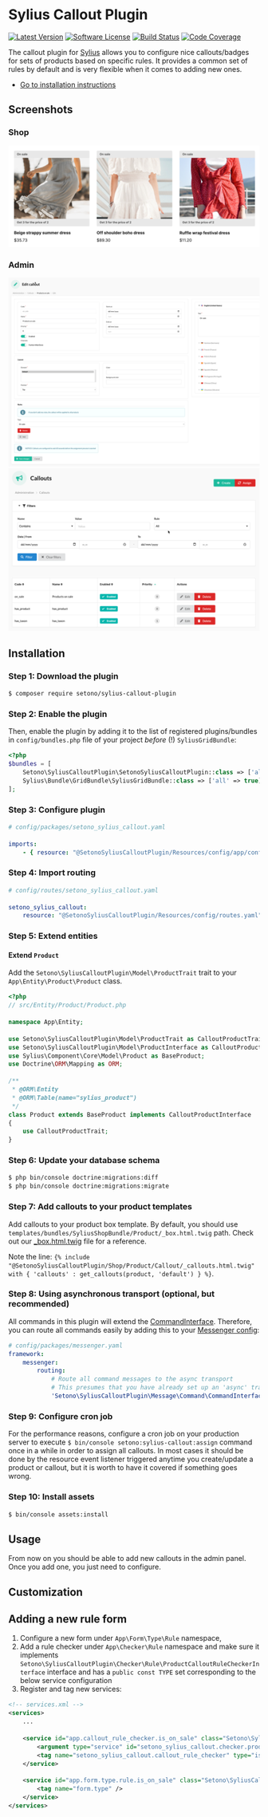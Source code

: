 # Sylius Callout Plugin

[![Latest Version][ico-version]][link-packagist]
[![Software License][ico-license]](LICENSE)
[![Build Status][ico-github-actions]][link-github-actions]
[![Code Coverage][ico-code-coverage]][link-code-coverage]

The callout plugin for [Sylius](https://sylius.com/) allows you to configure nice callouts/badges for sets of products
based on specific rules. It provides a common set of rules by default and is very flexible when it comes to adding new ones.

- [Go to installation instructions](#installation)

## Screenshots

### Shop

![Screenshot showing callouts on product list](docs/images/shop-product-callouts.png)

### Admin

![Screenshot showing admin callout update form](docs/images/admin-callout-update.png)
![Screenshot showing admin callouts list](docs/images/admin-callout-index.png)

## Installation

### Step 1: Download the plugin

```bash
$ composer require setono/sylius-callout-plugin
```

### Step 2: Enable the plugin

Then, enable the plugin by adding it to the list of registered plugins/bundles
in `config/bundles.php` file of your project *before* (!) `SyliusGridBundle`:

```php
<?php
$bundles = [
    Setono\SyliusCalloutPlugin\SetonoSyliusCalloutPlugin::class => ['all' => true],
    Sylius\Bundle\GridBundle\SyliusGridBundle::class => ['all' => true],
];
```

### Step 3: Configure plugin
```yaml
# config/packages/setono_sylius_callout.yaml

imports:
    - { resource: "@SetonoSyliusCalloutPlugin/Resources/config/app/config.yaml" }
```

### Step 4: Import routing

```yaml
# config/routes/setono_sylius_callout.yaml

setono_sylius_callout:
    resource: "@SetonoSyliusCalloutPlugin/Resources/config/routes.yaml"
```

### Step 5: Extend entities

#### Extend `Product`

Add the `Setono\SyliusCalloutPlugin\Model\ProductTrait` trait to your `App\Entity\Product\Product` class.

```php
<?php 
// src/Entity/Product/Product.php

namespace App\Entity;

use Setono\SyliusCalloutPlugin\Model\ProductTrait as CalloutProductTrait;
use Setono\SyliusCalloutPlugin\Model\ProductInterface as CalloutProductInterface;
use Sylius\Component\Core\Model\Product as BaseProduct;
use Doctrine\ORM\Mapping as ORM;

/**
 * @ORM\Entity
 * @ORM\Table(name="sylius_product")
 */
class Product extends BaseProduct implements CalloutProductInterface
{
    use CalloutProductTrait;
}
```

### Step 6: Update your database schema

```bash
$ php bin/console doctrine:migrations:diff
$ php bin/console doctrine:migrations:migrate
```
 
### Step 7: Add callouts to your product templates 
Add callouts to your product box template. By default, you should use `templates/bundles/SyliusShopBundle/Product/_box.html.twig` 
path. Check out our [_box.html.twig](tests/Application/templates/bundles/SyliusShopBundle/Product/_box.html.twig) file for a reference.

Note the line: `{% include "@SetonoSyliusCalloutPlugin/Shop/Product/Callout/_callouts.html.twig" with { 'callouts' : get_callouts(product, 'default') } %}`.

### Step 8: Using asynchronous transport (optional, but recommended)

All commands in this plugin will extend the [CommandInterface](src/Message/Command/CommandInterface.php).
Therefore, you can route all commands easily by adding this to your [Messenger config](https://symfony.com/doc/current/messenger.html#routing-messages-to-a-transport):

```yaml
# config/packages/messenger.yaml
framework:
    messenger:
        routing:
            # Route all command messages to the async transport
            # This presumes that you have already set up an 'async' transport
            'Setono\SyliusCalloutPlugin\Message\Command\CommandInterface': async
```

### Step 9: Configure cron job
For the performance reasons, configure a cron job on your production server to execute `$ bin/console setono:sylius-callout:assign` command 
once in a while in order to assign all callouts. In most cases it should be done by the resource event listener
triggered anytime you create/update a product or callout, but it is worth to have it covered if something goes wrong.

### Step 10: Install assets
```bash
$ bin/console assets:install
```

## Usage

From now on you should be able to add new callouts in the admin panel. Once you add one, you just need to configure.

## Customization

Adding a new rule form
----------------------

1. Configure a new form under `App\Form\Type\Rule` namespace,
2. Add a rule checker under `App\Checker\Rule` namespace and
make sure it implements `Setono\SyliusCalloutPlugin\Checker\Rule\ProductCalloutRuleCheckerInterface` interface and has a `public const TYPE` 
set corresponding to the below service configuration 
3. Register and tag new services:
```xml
<!-- services.xml -->
<services>
    ...
    
    <service id="app.callout_rule_checker.is_on_sale" class="Setono\SyliusCalloutPlugin\Callout\Checker\Rule\IsOnSaleRuleChecker">
        <argument type="service" id="setono_sylius_callout.checker.product_promotion" />
        <tag name="setono_sylius_callout.callout_rule_checker" type="is_on_sale" label="setono_sylius_callout.ui.is_on_sale" form-type="Setono\SyliusCalloutPlugin\Form\Type\Rule\IsOnSaleConfigurationType" />
    </service>
    
    <service id="app.form.type.rule.is_on_sale" class="Setono\SyliusCalloutPlugin\Form\Type\Rule\IsOnSaleConfigurationType">
        <tag name="form.type" />
    </service>
</services>
```

[ico-version]: https://poser.pugx.org/setono/sylius-callout-plugin/v/stable
[ico-license]: https://poser.pugx.org/setono/sylius-callout-plugin/license
[ico-github-actions]: https://github.com/Setono/SyliusCalloutPlugin/workflows/build/badge.svg
[ico-code-coverage]: https://codecov.io/gh/Setono/SyliusCalloutPlugin/graph/badge.svg

[link-packagist]: https://packagist.org/packages/setono/sylius-callout-plugin
[link-github-actions]: https://github.com/Setono/SyliusCalloutPlugin/actions
[link-code-coverage]: https://codecov.io/gh/Setono/SyliusCalloutPlugin

